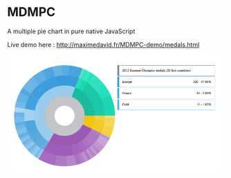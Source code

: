 MDMPC
=====

A multiple pie chart in pure native JavaScript

Live demo here : http://maximedavid.fr/MDMPC-demo/medals.html

![](https://raw.githubusercontent.com/maxday/MDMPC/master/sampleData/demo.png)